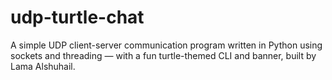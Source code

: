 # udp-turtle-chat
A simple UDP client-server communication program written in Python using sockets and threading — with a fun turtle-themed CLI and banner, built by Lama Alshuhail.
